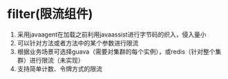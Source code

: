 # filter(限流组件)
1. 采用javaagent在加载之前利用javaassist进行字节码的织入，侵入量小
2. 可以针对方法或者方法中的某个参数进行限流
3. 根据业务场景可选择guava（需要对集群的每个实例），或redis（针对整个集群）进行限流（未实现）
4. 支持简单计数、令牌方式的限流
